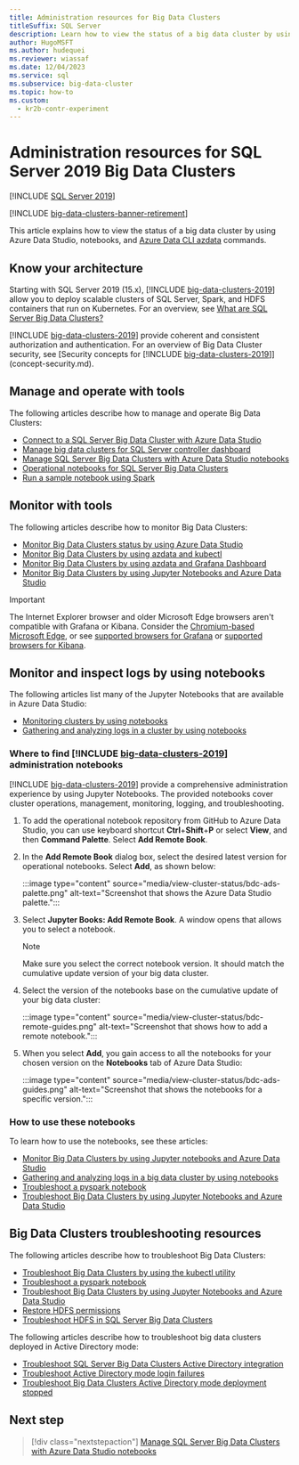 ```yaml
---
title: Administration resources for Big Data Clusters
titleSuffix: SQL Server
description: Learn how to view the status of a big data cluster by using Azure Data Studio, notebooks, and Azure Data CLI azdata commands.
author: HugoMSFT
ms.author: hudequei
ms.reviewer: wiassaf
ms.date: 12/04/2023
ms.service: sql
ms.subservice: big-data-cluster
ms.topic: how-to
ms.custom:
  - kr2b-contr-experiment
---
```


# Administration resources for SQL Server 2019 Big Data Clusters

[!INCLUDE [SQL Server 2019](../includes/applies-to-version/sqlserver2019.md)]

[!INCLUDE [big-data-clusters-banner-retirement](../includes/bdc-banner-retirement.md)]

This article explains how to view the status of a big data cluster by using Azure Data Studio, notebooks, and [Azure Data CLI azdata](../azdata/reference/reference-azdata-app.md) commands.

## Know your architecture

Starting with SQL Server 2019 (15.x), [!INCLUDE [big-data-clusters-2019](../includes/ssbigdataclusters-ss-nover.md)] allow you to deploy scalable clusters of SQL Server, Spark, and HDFS containers that run on Kubernetes. For an overview, see [What are SQL Server Big Data Clusters?](big-data-cluster-overview.md)

[!INCLUDE [big-data-clusters-2019](../includes/ssbigdataclusters-ss-nover.md)] provide coherent and consistent authorization and authentication. For an overview of Big Data Cluster security, see [Security concepts for [!INCLUDE [big-data-clusters-2019](../includes/ssbigdataclusters-ss-nover.md)]](concept-security.md).

## Manage and operate with tools

The following articles describe how to manage and operate Big Data Clusters:

- [Connect to a SQL Server Big Data Cluster with Azure Data Studio](connect-to-big-data-cluster.md)
- [Manage big data clusters for SQL Server controller dashboard](manage-with-controller-dashboard.md)
- [Manage SQL Server Big Data Clusters with Azure Data Studio notebooks](notebooks-manage-bdc.md)
- [Operational notebooks for SQL Server Big Data Clusters](cluster-manage-notebooks.md)
- [Run a sample notebook using Spark](notebooks-tutorial-spark.md)

## Monitor with tools

The following articles describe how to monitor Big Data Clusters:

- [Monitor Big Data Clusters status by using Azure Data Studio](cluster-monitor-ads.md)
- [Monitor Big Data Clusters by using azdata and kubectl](cluster-monitor-cmdlet.md)
- [Monitor Big Data Clusters by using azdata and Grafana Dashboard](cluster-monitor-grafana.md)
- [Monitor Big Data Clusters by using Jupyter Notebooks and Azure Data Studio](cluster-monitor-notebooks.md)

> [!IMPORTANT]
> The Internet Explorer browser and older Microsoft Edge browsers aren't compatible with Grafana or Kibana. Consider the [Chromium-based Microsoft Edge](https://microsoftedgewelcome.microsoft.com/), or see [supported browsers for Grafana](https://grafana.com/docs/grafana/latest/installation/requirements/#supported-web-browsers) or [supported browsers for Kibana](https://www.elastic.co/support/matrix#matrix_browsers).

## Monitor and inspect logs by using notebooks

The following articles list many of the Jupyter Notebooks that are available in Azure Data Studio:

- [Monitoring clusters by using notebooks](cluster-monitor-notebooks.md)
- [Gathering and analyzing logs in a cluster by using notebooks](cluster-logging-notebooks.md)

### Where to find [!INCLUDE [big-data-clusters-2019](../includes/ssbigdataclusters-ss-nover.md)] administration notebooks

[!INCLUDE [big-data-clusters-2019](../includes/ssbigdataclusters-ss-nover.md)] provide a comprehensive administration experience by using Jupyter Notebooks. The provided notebooks cover cluster operations, management, monitoring, logging, and troubleshooting.

1. To add the operational notebook repository from GitHub to Azure Data Studio, you can use keyboard shortcut **Ctrl**+**Shift**+**P** or select **View**, and then **Command Palette**. Select **Add Remote Book**.

1. In the **Add Remote Book** dialog box, select the desired latest version for operational notebooks. Select **Add**, as shown below:

   :::image type="content" source="media/view-cluster-status/bdc-ads-palette.png" alt-text="Screenshot that shows the Azure Data Studio palette.":::

1. Select **Jupyter Books: Add Remote Book**. A window opens that allows you to select a notebook.

   > [!NOTE]
   > Make sure you select the correct notebook version. It should match the cumulative update version of your big data cluster.

1. Select the version of the notebooks base on the cumulative update of your big data cluster:

   :::image type="content" source="media/view-cluster-status/bdc-remote-guides.png" alt-text="Screenshot that shows how to add a remote notebook.":::

1. When you select **Add**, you gain access to all the notebooks for your chosen version on the **Notebooks** tab of Azure Data Studio:

   :::image type="content" source="media/view-cluster-status/bdc-ads-guides.png" alt-text="Screenshot that shows the notebooks for a specific version.":::

### How to use these notebooks

To learn how to use the notebooks, see these articles:

- [Monitor Big Data Clusters by using Jupyter notebooks and Azure Data Studio](cluster-monitor-notebooks.md)
- [Gathering and analyzing logs in a big data cluster by using notebooks](cluster-logging-notebooks.md)
- [Troubleshoot a pyspark notebook](troubleshoot-pyspark-notebook.md)
- [Troubleshoot Big Data Clusters by using Jupyter Notebooks and Azure Data Studio](cluster-troubleshooter-notebooks.md)

## Big Data Clusters troubleshooting resources

The following articles describe how to troubleshoot Big Data Clusters:

- [Troubleshoot Big Data Clusters by using the kubectl utility](cluster-troubleshooting-commands.md) 
- [Troubleshoot a pyspark notebook](troubleshoot-pyspark-notebook.md)
- [Troubleshoot Big Data Clusters by using Jupyter Notebooks and Azure Data Studio](cluster-troubleshooter-notebooks.md)
- [Restore HDFS permissions](troubleshoot-hdfs-restore-admin.md)
- [Troubleshoot HDFS in SQL Server Big Data Clusters](troubleshoot-hdfs.md)

The following articles describe how to troubleshoot big data clusters deployed in Active Directory mode:

- [Troubleshoot SQL Server Big Data Clusters Active Directory integration](troubleshoot-active-directory.md) 
- [Troubleshoot Active Directory mode login failures](troubleshoot-ad-login-failed-untrusted-domain.md)
- [Troubleshoot Big Data Clusters Active Directory mode deployment stopped](troubleshoot-ad-reverse-lookup-zone.md)

## Next step

> [!div class="nextstepaction"]
> [Manage SQL Server Big Data Clusters with Azure Data Studio notebooks](notebooks-manage-bdc.md)
